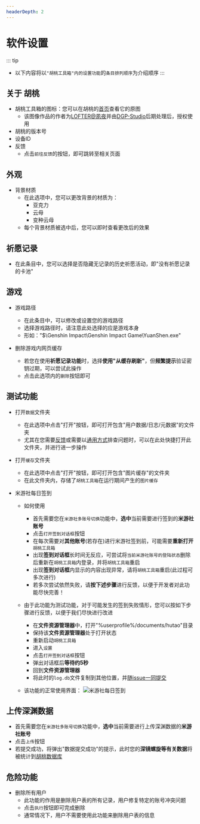 ```yaml
---
headerDepth: 2
---
```


# 软件设置

::: tip
- 以下内容将以`"胡桃工具箱"内的设置功能`的`条目排列顺序`为介绍顺序
:::

## 关于 胡桃
- 胡桃工具箱的图标：您可以在胡桃的[首页](https://hut.ao/)查看它的原图
    - 该图像作品的作者为[LOFTER@夙夜](https://dieqi32894.lofter.com/post/4b58ce16_2b6b2d365)并由[DGP-Studio](https://github.com/DGP-Studio)后期处理后，授权使用
- 胡桃的版本号
- 设备ID
- 反馈
    - 点击`前往反馈`的按钮，即可跳转至相关页面

## 外观
- 背景材质
    - 在此选项中，您可以更改背景的材质为：
        - 亚克力
        - 云母
        - 变种云母
    - 每个背景材质被选中后，您可以即时查看更改后的效果

## 祈愿记录
- 在此条目中，您可以选择是否隐藏无记录的历史祈愿活动，即"没有祈愿记录的卡池"

## 游戏
- 游戏路径
    - 在此条目中，可以修改或设置您的游戏路径
    - 选择游戏路径时，请注意此处选择的应是游戏本身
    - 形如："$\Genshin Impact\Genshin Impact Game\YuanShen.exe"
       
- 删除游戏内网页缓存
    - 若您在使用**祈愿记录功能**时，选择**使用"从缓存刷新"**，但**频繁提示**验证密钥过期，可以尝试此操作
    - 点击此选项内的`删除`按钮即可

## 测试功能

- 打开`数据`文件夹
    - 在此选项中点击"打开"按钮，即可打开包含"用户数据/日志/元数据"的文件夹
    - 尤其在您需要[反馈](https://hut.ao/statements/bug-report.html)或需要以[通用方式](https://hut.ao/FAQ/most-frequent-questions.html#%E5%85%B6%E4%BB%96%E9%97%AE%E9%A2%98%E7%9A%84%E9%80%9A%E7%94%A8%E6%8E%92%E6%9F%A5%E6%96%B9%E5%BC%8F)排查问题时，可以在此处快捷打开此文件夹，并进行进一步操作
          
- 打开`缓存`文件夹
    - 在此选项中点击"打开"按钮，即可打开包含"图片缓存"的文件夹
    - 在此文件夹内，存储了`胡桃工具箱`在运行期间产生的`图片缓存`
          
- 米游社每日签到
    - 如何使用
        - 首先需要您在`米游社多账号切换`功能中，**选中**当前需要进行签到的**米游社账号**
        - 点击`打开签到对话框`按钮
        - 在每次需要对**其他账号**(若存在)进行米游社签到前，可能需要**重新打开**`胡桃工具箱`
        - 出现**签到对话框**长时间无反应，可尝试将`当前米游社账号的登陆状态`删除后重新在`胡桃工具箱`内登录，并将`胡桃工具箱`重启
        - 出现**签到对话框**内显示的内容出现异常，请将`胡桃工具箱`重启(此过程可多次进行)
        - 若多次尝试依然失败，请**按下述步骤**进行反馈，以便于开发者对此功能尽快完善！   
          
    - 由于此功能为测试功能，对于可能发生的签到失败情形，您可以按如下步骤进行反馈，以便于我们尽快进行改进
        - 在**文件资源管理器**中，打开"%userprofile%/documents/hutao"目录
        - 保持该**文件资源管理器**处于打开状态
        - 重新启动`胡桃工具箱`
        - 进入`设置`
        - 点击`打开签到对话框`按钮
        - 弹出对话框后**等待约5秒**
        - 回到**文件资源管理器**
        - 将此时的`log.db`文件复制到其他位置，并[随issue一同提交](https://github.com/DGP-Studio/Snap.Hutao/issues/new/choose) 
             
    - 该功能的正常使用界面： 
       ![米游社每日签到 ](https://user-images.githubusercontent.com/96916320/204124996-5a2e33a2-4660-4f99-b7fe-05b5d9b438a3.png)
          
## 上传深渊数据
- 首先需要您在`米游社多账号切换`功能中，**选中**当前需要进行上传深渊数据的**米游社账号** 
- 点击`上传`按钮
- 若提交成功，将弹出"数据提交成功"的提示，此时您的**深镜螺旋等有关数据**将被统计到[胡桃数据库](https://hut.ao/features/hutao-API.html)
          
## 危险功能
- 删除所有用户
    - 此功能的作用是删除用户表的所有记录，用户修复特定的账号冲突问题
    - 点击`执行`按钮即可完成删除
    - 通常情况下，用户不需要使用此功能来删除用户表的信息
          
